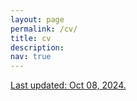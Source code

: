 ```yaml
---
layout: page
permalink: /cv/
title: cv
description:
nav: true
---
```


<p>
  <a href="{{ '/assets/pdf/Yuan Chen_CV.pdf' | relative_url }}" target="_blank" rel="noopener noreferrer">  Last updated: Oct 08, 2024.
  </a>
</p>